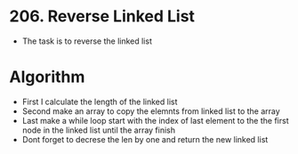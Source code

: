 # 206. Reverse Linked List
- The task is to reverse the linked list 
# Algorithm
- First I calculate the length of the linked list
- Second make an array to copy the elemnts from linked list to the array 
- Last make a while loop start with the index of last element to the the first node in the linked list until the array finish
- Dont forget to decrese the len by one  and return the new linked list
